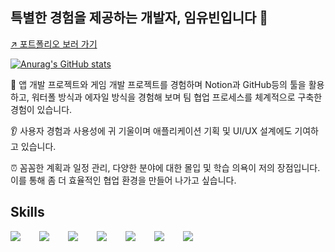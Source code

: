## 특별한 경험을 제공하는 개발자, 임유빈입니다 👋

[↗️ 포트폴리오 보러 가기](https://www.notion.so/17b864ef2865800b8213d86cda241721?pvs=46&qid=)

[![Anurag's GitHub stats](https://github-readme-stats.vercel.app/api?username=yubin425)](https://github.com/anuraghazra/github-readme-stats)


👫 앱 개발 프로젝트와 게임 개발 프로젝트를 경험하며 Notion과 GitHub등의 툴을 활용하고, 워터폴 방식과 에자일 방식을 경험해 보며 팀 협업 프로세스를 체계적으로 구축한 경험이 있습니다. 

👂 사용자 경험과 사용성에 귀 기울이며 애플리케이션 기획 및 UI/UX 설계에도 기여하고 있습니다.

⏰ 꼼꼼한 계획과 일정 관리, 다양한 분야에 대한 몰입 및 학습 의욕이 저의 장점입니다. 이를 통해 좀 더 효율적인 협업 환경을 만들어 나가고 싶습니다.

## Skills

<div style="display:flex;gap:30px;flex-wrap:wrap;">
   <img src="https://img.shields.io/badge/Android-3DDC84?style=for-the-badge&logo=android&logoColor=white">
  <img src="https://img.shields.io/badge/iOS-000000?style=for-the-badge&logo=iOS&logoColor=white">
  <img src="https://img.shields.io/badge/Java-007396?style=for-the-badge&logo=Java&logoColor=white">
  <img src="https://img.shields.io/badge/Kotlin-7F52FF?style=for-the-badge&logo=Kotlin&logoColor=white">
  <img src="https://img.shields.io/badge/Swift-F05138?style=for-the-badge&logo=Swift&logoColor=white">
<img src="https://img.shields.io/badge/python-3776AB?style=style=for-the-badge&logo=python&logoColor=white">
<img src="https://img.shields.io/badge/cplusplus-00599C?style=style=for-the-badge&logo=cplusplus&logoColor=white">
</div>
<br />
<br />
<br />

<!--
**yubin425/yubin425** is a ✨ _special_ ✨ repository because its `README.md` (this file) appears on your GitHub profile.

Here are some ideas to get you started:

- 🔭 I’m currently working on ...
- 🌱 I’m currently learning ...
- 👯 I’m looking to collaborate on ...
- 🤔 I’m looking for help with ...
- 💬 Ask me about ...
- 📫 How to reach me: ...
- 😄 Pronouns: ...
- ⚡ Fun fact: ...
-->
